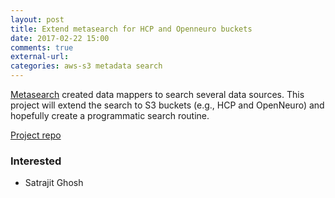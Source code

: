 ```yaml
---
layout: post
title: Extend metasearch for HCP and Openneuro buckets
date: 2017-02-22 15:00
comments: true
external-url: 
categories: aws-s3 metadata search
---
```


[Metasearch](http://openneu.ro/metasearch/) created data mappers to search several data sources. 
This project will extend the search to S3 buckets (e.g., HCP and OpenNeuro) and hopefully create
a programmatic search routine.

[Project repo](https://github.com/OpenNeuroLab/metasearch)

### Interested

* Satrajit Ghosh
